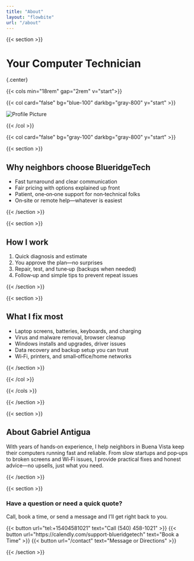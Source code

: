 ```yaml
---
title: "About"
layout: "flowbite"
url: "/about"
---
```


{{< section >}}

# Your Computer Technician
{.center}

{{< cols min="18rem" gap="2rem" v="start">}}

{{< col card="false" bg="blue-100" darkbg="gray-800" y="start" >}}

![Profile Picture](/media/profile.png)

{{< /col >}}

{{< col card="false" bg="gray-100" darkbg="gray-800" y="start" >}}

{{< section >}}

## Why neighbors choose BlueridgeTech

- Fast turnaround and clear communication
- Fair pricing with options explained up front
- Patient, one‑on‑one support for non‑technical folks
- On‑site or remote help—whatever is easiest

{{< /section >}}

{{< section >}}

## How I work

1. Quick diagnosis and estimate
2. You approve the plan—no surprises
3. Repair, test, and tune‑up (backups when needed)
4. Follow‑up and simple tips to prevent repeat issues

{{< /section >}}

{{< section >}}

## What I fix most

- Laptop screens, batteries, keyboards, and charging
- Virus and malware removal, browser cleanup
- Windows installs and upgrades, driver issues
- Data recovery and backup setup you can trust
- Wi‑Fi, printers, and small‑office/home networks

{{< /section >}}

{{< /col >}}

{{< /cols >}}

{{< /section >}}


{{< section >}}

## About Gabriel Antigua

With years of hands‑on experience, I help neighbors in Buena Vista keep their computers running fast and reliable. From slow startups and pop‑ups to broken screens and Wi‑Fi issues, I provide practical fixes and honest advice—no upsells, just what you need.

{{< /section >}}

{{< section >}}

<div class="text-center max-w-3xl mx-auto">
	<h3 class="text-2xl font-semibold mb-2">Have a question or need a quick quote?</h3>
	<p class="mb-4">Call, book a time, or send a message and I’ll get right back to you.</p>
	<div class="flex flex-wrap items-center justify-center gap-3">
		{{< button url="tel:+15404581021" text="Call (540) 458-1021" >}}
		{{< button url="https://calendly.com/support-blueridgetech" text="Book a Time" >}}
		{{< button url="/contact" text="Message or Directions" >}}
	</div>
</div>

{{< /section >}}

